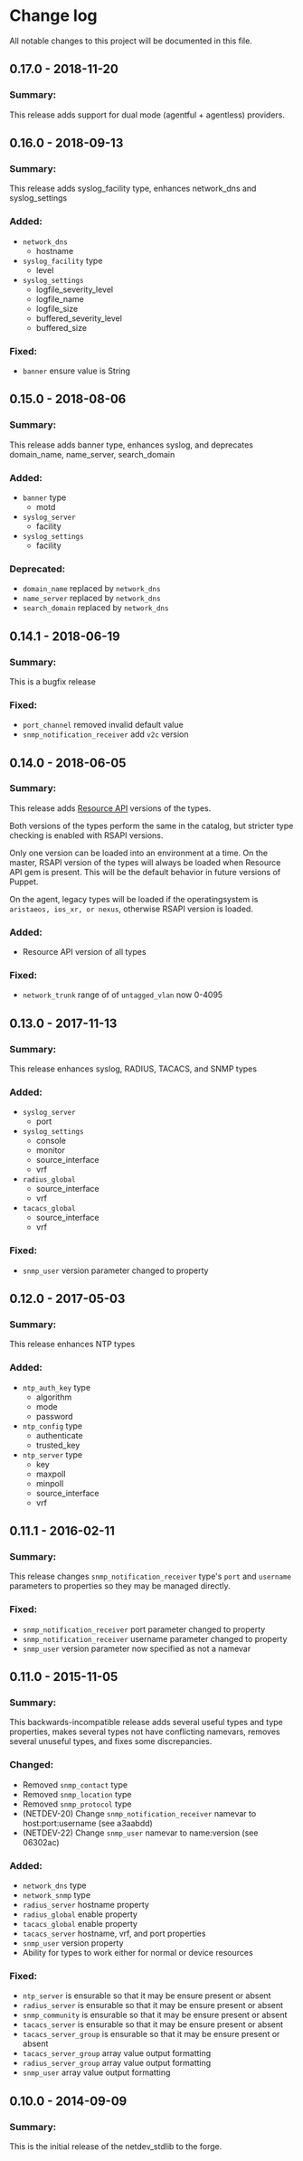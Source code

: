 # Change log
All notable changes to this project will be documented in this file.

## 0.17.0 -  2018-11-20
### Summary:
This release adds support for dual mode (agentful + agentless) providers.

## 0.16.0 - 2018-09-13
### Summary:
This release adds syslog_facility type, enhances network_dns and syslog_settings

### Added:
- `network_dns`
  - hostname
- `syslog_facility` type
  - level
- `syslog_settings`
  - logfile_severity_level
  - logfile_name
  - logfile_size
  - buffered_severity_level
  - buffered_size

### Fixed:
- `banner` ensure value is String

## 0.15.0 - 2018-08-06
### Summary:
This release adds banner type, enhances syslog, and deprecates domain_name, name_server, search_domain

### Added:
- `banner` type
  - motd
- `syslog_server`
  - facility
- `syslog_settings`
  - facility

### Deprecated:
- `domain_name` replaced by `network_dns`
- `name_server` replaced by `network_dns`
- `search_domain` replaced by `network_dns`

## 0.14.1 - 2018-06-19
### Summary:
This is a bugfix release

### Fixed:
- `port_channel` removed invalid default value
- `snmp_notification_receiver` add `v2c` version

## 0.14.0 - 2018-06-05
### Summary:
This release adds [Resource API](https://github.com/puppetlabs/puppet-resource_api) versions of the types.

Both versions of the types perform the same in the catalog, but stricter type checking is enabled with RSAPI versions.

Only one version can be loaded into an environment at a time.  On the master, RSAPI version of the types will always be loaded when Resource API gem is present.  This will be the default behavior in future versions of Puppet.

On the agent, legacy types will be loaded if the operatingsystem is `aristaeos, ios_xr, or nexus`, otherwise RSAPI version is loaded.

### Added:
- Resource API version of all types

### Fixed:
- `network_trunk` range of of `untagged_vlan` now 0-4095

## 0.13.0 - 2017-11-13
### Summary:
This release enhances syslog, RADIUS, TACACS, and SNMP types

### Added:
- `syslog_server`
  - port
- `syslog_settings`
  - console
  - monitor
  - source_interface
  - vrf
- `radius_global`
  - source_interface
  - vrf
- `tacacs_global`
  - source_interface
  - vrf

### Fixed:
- `snmp_user` version parameter changed to property

## 0.12.0 - 2017-05-03
### Summary:
This release enhances NTP types

### Added:
- `ntp_auth_key` type
  - algorithm
  - mode
  - password
- `ntp_config` type
  - authenticate
  - trusted_key
- `ntp_server` type
  - key
  - maxpoll
  - minpoll
  - source_interface
  - vrf

## 0.11.1 - 2016-02-11
### Summary:
This release changes `snmp_notification_receiver` type's `port` and `username` parameters to properties so they may be managed directly.

### Fixed:
- `snmp_notification_receiver` port parameter changed to property
- `snmp_notification_receiver` username parameter changed to property
- `snmp_user` version parameter now specified as not a namevar

## 0.11.0 - 2015-11-05
### Summary:
This backwards-incompatible release adds several useful types and type properties, makes several types not have conflicting namevars, removes several unuseful types, and fixes some discrepancies.

### Changed:
- Removed `snmp_contact` type
- Removed `snmp_location` type
- Removed `snmp_protocol` type
- (NETDEV-20) Change `snmp_notification_receiver` namevar to host:port:username
  (see a3aabdd)
- (NETDEV-22) Change `snmp_user` namevar to name:version (see 06302ac)

### Added:
- `network_dns` type
- `network_snmp` type
- `radius_server` hostname property
- `radius_global` enable property
- `tacacs_global` enable property
- `tacacs_server` hostname, vrf, and port properties
- `snmp_user` version property
- Ability for types to work either for normal or device resources


### Fixed:
- `ntp_server` is ensurable so that it may be ensure present or absent
- `radius_server` is ensurable so that it may be ensure present or absent
- `snmp_community` is ensurable so that it may be ensure present or absent
- `tacacs_server` is ensurable so that it may be ensure present or absent
- `tacacs_server_group` is ensurable so that it may be ensure present or absent
- `tacacs_server_group` array value output formatting
- `radius_server_group` array value output formatting
- `snmp_user` array value output formatting

## 0.10.0 - 2014-09-09
### Summary:
This is the initial release of the netdev\_stdlib to the forge.
